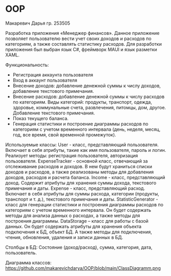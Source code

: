 # OOP
Макаревич Дарья гр. 253505

Разработка приложения «Менеджер финансов».
Данное приложение позволяет пользователю вести учет своих доходов и расходов по категориям, а также составлять статистику расходов. 
Для разработки приложения был выбран язык C#, фреймворк MAUI и язык разметки XAML.

Функциональность:
- Регистрация аккаунта пользователя
- Вход в аккаунт пользователя
- Внесение доходов: добавление денежной суммы к числу доходов, добавление текстового примечания.
- Внесение расходов: добавление денежной суммы к числу расходов по категориям. Виды категорий: продукты, транспорт, одежда, здоровье, коммунальные счета, развлечения, питомцы, дом, другое. Добавление текстового примечания.
- Показ текущего баланса.
- Генерация статистики и построение диаграммы расходов по категориям с учетом временного интервала (день, неделя, месяц, год, все время, свой временной промежуток).

Используемые классы:
User - класс, представляющий пользователя. Включает в себя атрибуты, такие как имя пользователя, пароль и логин. Реализует методы: регистрация пользователя, авторизация пользователя. 
ExpenseTracker - основной класс, отвечающий за отслеживание расходов и доходов. В нем будут храниться списки доходов и расходов, а также реализованы методы для добавления доходов, расходов и расчета баланса.
Income - класс, представляющий доход. Содержит атрибуты для хранения суммы дохода, текстового примечания и даты.
Expense - класс, представляющий расход. Включает в себя атрибуты для суммы расхода, категории (продукты, транспорт и т. д.), текстового примечания и даты.
StatisticGenerator - класс для генерации статистики и построения диаграммы расходов по категориям с учетом временного интервала. Он будет содержать методы для анализа данных о расходах, а также методы для построения диаграммы.
DataStorage – класс для работы с базой данных. Он будет содержать атрибуты для хранения объекта подключения к БД, объект БД. А также методы для подключения, чтения, обновления, удаления и записи данных в БД.

Столбцы в БД: Состояние (доход/расход), сумма, категория, дата, пользователь.

Диаграмма классов: https://github.com/makarevichdarya/OOP/blob/main/ClassDiagramm.png

